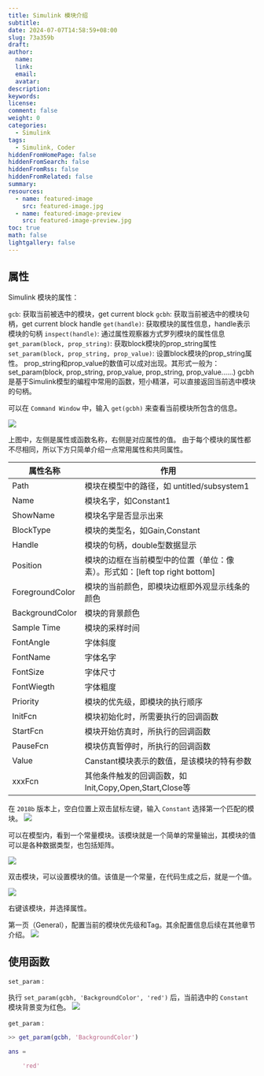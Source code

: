```yaml
---
title: Simulink 模块介绍
subtitle:
date: 2024-07-07T14:58:59+08:00
slug: 73a359b
draft: 
author:
  name:
  link:
  email:
  avatar:
description:
keywords:
license:
comment: false
weight: 0
categories:
  - Simulink
tags:
  - Simulink, Coder
hiddenFromHomePage: false
hiddenFromSearch: false
hiddenFromRss: false
hiddenFromRelated: false
summary:
resources:
  - name: featured-image
    src: featured-image.jpg
  - name: featured-image-preview
    src: featured-image-preview.jpg
toc: true
math: false
lightgallery: false
---
```



<!--more-->


## 属性

Simulink 模块的属性：

`gcb`: 获取当前被选中的模块，get current block
`gcbh`: 获取当前被选中的模块句柄，get current block handle
`get(handle)`: 获取模块的属性信息，handle表示模块的句柄
`inspect(handle)`:  通过属性观察器方式罗列模块的属性信息
`get_param(block, prop_string)`: 获取block模块的prop_string属性
`set_param(block, prop_string, prop_value)`: 设置block模块的prop_string属性。  prop_string和prop_value的数值可以成对出现。其形式一般为：set_param(block, prop_string, prop_value, prop_string, prop_value......)
gcbh是基于Simulink模型的编程中常用的函数，短小精湛，可以直接返回当前选中模块的句柄。


可以在 `Command Window` 中，输入 `get(gcbh)` 来查看当前模块所包含的信息。


![](README_EN.png)


上图中，左侧是属性或函数名称，右侧是对应属性的值。
由于每个模块的属性都不尽相同，所以下方只简单介绍一点常用属性和共同属性。


| 属性名称        | 作用                                                                        |
| --------------- | --------------------------------------------------------------------------- |
| Path            | 模块在模型中的路径，如 untitled/subsystem1                                  |
| Name            | 模块名字，如Constant1                                                       |
| ShowName        | 模块名字是否显示出来                                                        |
| BlockType       | 模块的类型名，如Gain,Constant                                               |
| Handle          | 模块的句柄，double型数据显示                                                |
| Position        | 模块的边框在当前模型中的位置（单位：像素）。形式如：[left top right bottom] |
| ForegroundColor | 模块的当前颜色，即模块边框即外观显示线条的颜色                              |
| BackgroundColor | 模块的背景颜色                                                              |
| Sample Time     | 模块的采样时间                                                              |
| FontAngle       | 字体斜度                                                                    |
| FontName        | 字体名字                                                                    |
| FontSize        | 字体尺寸                                                                    |
| FontWiegth      | 字体粗度                                                                    |
| Priority        | 模块的优先级，即模块的执行顺序                                              |
| InitFcn         | 模块初始化时，所需要执行的回调函数                                          |
| StartFcn        | 模块开始仿真时，所执行的回调函数                                            |
| PauseFcn        | 模块仿真暂停时，所执行的回调函数                                            |
| Value           | Canstant模块表示的数值，是该模块的特有参数                                  |
| xxxFcn          | 其他条件触发的回调函数，如Init,Copy,Open,Start,Close等                      |



在 `2018b` 版本上，空白位置上双击鼠标左键，输入 `Constant` 选择第一个匹配的模块。
![](Pasted%20image%2020240707154259.png)

可以在模型内，看到一个常量模块。该模块就是一个简单的常量输出，其模块的值可以是各种数据类型，也包括矩阵。

![](Pasted%20image%2020240707154324.png)


双击模块，可以设置模块的值。该值是一个常量，在代码生成之后，就是一个值。

![](Pasted%20image%2020240707173035.png)

右键该模块，并选择属性。

第一页（General），配置当前的模块优先级和Tag。其余配置信息后续在其他章节介绍。
![](Pasted%20image%2020240707173419.png)


## 使用函数

`set_param` :

执行 `set_param(gcbh, 'BackgroundColor', 'red')` 后，当前选中的 `Constant` 模块背景变为红色。
![](Pasted%20image%2020240707202555.png)

`get_param` :

``` matlab
>> get_param(gcbh, 'BackgroundColor')

ans =

    'red'

```




